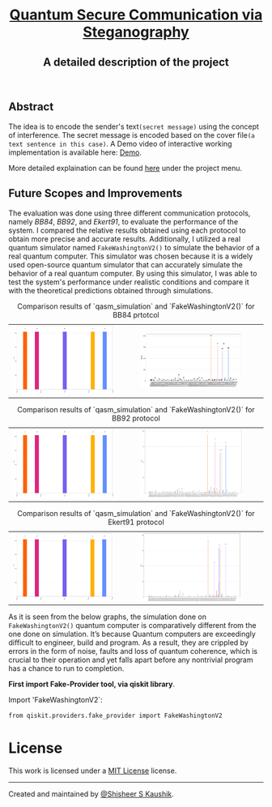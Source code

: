 <!-- Title: -->
<div align="center">
  <h1> <a href="https://github.com/ShisheerKaushik24/Quantum_projects"> Quantum Secure Communication via Steganography </a></h1>
  <h2> A detailed description of the project
</div>
<br>
 
## Abstract
The idea is to encode the sender's text`(secret message)` using the concept of interference. The secret message is encoded based on the cover file`(a text sentence in this case)`. A Demo video of interactive working implementation is available here: [Demo](https://drive.google.com/file/d/1RHY_QOV1cPRRPEe5KYRz-5Mahdmc7Ia7/view?usp=sharing). 

More detailed explaination can be found [here](https://shisheerkaushik.netlify.app/) under the project menu. 

## Future Scopes and Improvements
The evaluation was done using three different communication protocols, namely *BB84*, *BB92*, and *Ekert91*, to evaluate the performance of the system. I compared the relative results obtained using each protocol to obtain more precise and accurate results. Additionally, I utilized a real quantum simulator named `FakeWashingtonV2()` to simulate the behavior of a real quantum computer. This simulator was chosen because it is a widely used open-source quantum simulator that can accurately simulate the behavior of a real quantum computer. By using this simulator, I was able to test the system's performance under realistic conditions and compare it with the theoretical predictions obtained through simulations.
  
<table align="center">
  <caption>Comparison results of `qasm_simulation` and `FakeWashingtonV2()` for BB84 prtotcol</caption>
  <tr>
    <td><img src="asset/sim-bb92.png" alt="On Simulator [qasm]" width="85%"></td>
    <td><img src="asset/h-bb84.png" alt="On real Quantum Computer [ibmq-bogota]" width="85%"></td>
  </tr>
</table>

<table align="center">
  <caption>Comparison results of `qasm_simulation` and `FakeWashingtonV2()` for BB92 protocol</caption>
  <tr>
    <td><img src="asset/sim-bb92.png" alt="On Simulator [qasm]" width="85%"></td>
    <td><img src="asset/h-bb92.png" alt="On real Quantum Computer [ibmq-bogota]" width="85%"></td>
  </tr>
</table>

<table align="center">
  <caption>Comparison results of `qasm_simulation` and `FakeWashingtonV2()` for Ekert91 protocol</caption>
  <tr>
    <td><img src="asset/sim-bb92.png" alt="On Simulator [qasm]" width="85%"></td>
    <td><img src="asset/h-e91.png" alt="On real Quantum Computer [ibmq-bogota]" width="85%"></td>
  </tr>
</table>

As it is seen from the below graphs, the simulation done on `FakeWashingtonV2()` quantum computer is comparatively different from the one done on simulation. It’s because Quantum computers are exceedingly difficult to engineer, build and program. As a result, they are crippled by errors in the form of noise, faults and loss of quantum coherence, which is crucial to their operation and yet falls apart before any nontrivial program has a chance to run to completion. 

**First import Fake-Provider tool, via qiskit library**. 

Import 'FakeWashingtonV2`:
```bash
from qiskit.providers.fake_provider import FakeWashingtonV2
```

# License

This work is licensed under a [MIT License](LICENSE) license.

<hr>

Created and maintained by [@Shisheer S Kaushik][1].

[1]: https://github.com/ShisheerKauhik24
